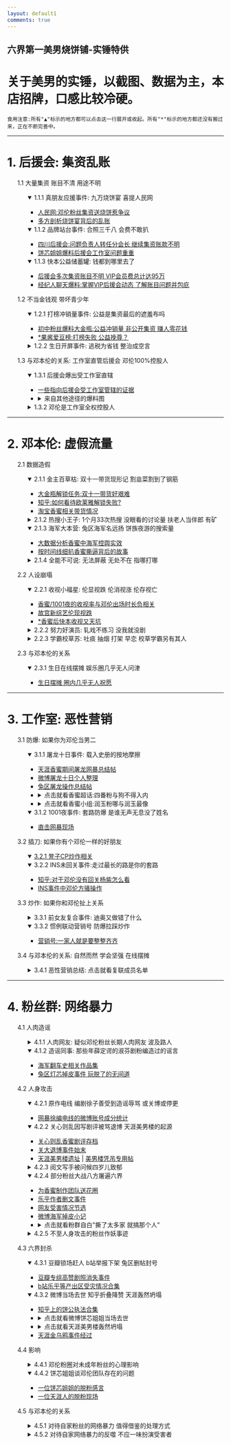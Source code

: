 ```yaml
---
layout: default1
comments: true
---
```


## 六界第一美男烧饼铺-实锤特供
# 关于美男的实锤，以截图、数据为主，本店招牌，口感比较冷硬。


    食用注意:所有"▲"标示的地方都可以点击这一行展开或收起。所有"*"标示的地方都还没有搬过来，正在不断完善中。
    
---

# **1. 后援会: 集资乱账**

<ul>1.1 大量集资 账目不清 用途不明

<ul>
<details open><summary>1.1.1 真朋友应援事件: 九万烧饼宴 喜提人民网</summary>
<ul><li><a href="http://media.people.com.cn/n1/2018/0912/c40606-30287336.html">人民网:邓伦粉丝集资送烧饼惹争议</a></li>
<li><a href="{{ site.baseurl }}/2018/11/烧饼宴背后的疑账">多方剖析烧饼宴背后的乱账</a></li>
</ul></details>

<details open><summary>1.1.2 品牌站台事件: 合照三千八 会费不敢扒</summary>
<ul>
<li><a href="{{ site.baseurl }}/2018/11/四川后援会相关实锤">四川后援会:问题负责人转任分会长 继续集资账款不明</a></li>
<li><a href="{{ site.baseurl}}/2018/11/后援会工作室背后疑云">饼芯姐姐爆料后援会工作室问题重重</a></li>
</ul></details>

<details open><summary>1.1.3 快本公益储蓄罐: 钱都到哪里去了</summary>
<ul>
<li><a href="{{ site.baseurl}}/2018/11/后援会多次集资账款不明">后援会多次集资账目不明 VIP会员费总计达95万</a></li>
<li><a href="{{ site.baseurl}}/2018/11/公公直管VIP群的聊天记录">经纪人聊天爆料:掌握VIP后援会动态 了解账目问题并包庇</a></li>
</ul></details>
</ul>

1.2 不当金钱观 带坏青少年

<ul>
<details open><summary>1.2.1 打榜冲销量事件: 公益是集资最后的遮羞布吗</summary>
<ul>
<li><a href="{{ site.baseurl}}/2018/11/公益作集资的遮羞布">初中粉丝爆料大金瓶:公益冲销量 非公开集资 赚人零花钱</a></li>
<li><a href="#">*果酱爱豆榜:打榜失败 公益挽尊？</a></li>
</ul></details>

<details><summary>1.2.2 生日开屏事件: 逃税为省钱 整治成空言</summary>
<ul><li><a href="{{ site.baseurl }}/2018/11/四川后援会相关实锤">四川后援会:问题负责人转任分会长 公然逃税</a></li>
</ul></details>

</ul>

1.3 与邓本伦的关系: 工作室直管后援会 邓伦100%控股人

<ul>

<details open><summary>1.3.1 后援会爆出受工作室直辖</summary>
<ul>
<li><a href="https://www.zhihu.com/question/294162103/answer/490270211">一些指向后援会受工作室管辖的证据</a></li>
<li><details><summary>来自其他途径的爆料图</summary><img src="{{ site.baseurl }}/images/301702177.jpg"></details></li>
</ul>
</details>

<details><summary>1.3.2 邓伦是工作室全权控股人</summary><img src="{{ site.baseurl }}/images/chigu.jpg"></details>


</ul>
</ul>


---

# **2. 邓本伦: 虚假流量**


<ul>2.1 数据造假

<ul>
<details open><summary>2.1.1 金主百草枯: 双十一带货现形记 割韭菜割到了钢筋</summary>
<ul><li><a href="{{ site.baseurl }}/2018/11/欧莱雅大金瓶相关">大金瓶解锁任务:双十一带货好艰难</a></li>
<li><a href="https://www.zhihu.com/question/300320084/answer/520677091">知乎:如何看待欧莱雅解锁失败?</a></li>
<li><a href="{{ site.baseurl }}/2018/11/香蜜相关带货情况">淘宝香蜜相关带货情况</a></li>
</ul></details>

<details><summary>2.1.2 热搜小王子: 1个月33次热搜 没眼看的讨论量 扶老人当伴郎 有矿</summary>
<ul>
<li><a href="{{ site.baseurl }}/2018/11/微博热搜总结">微博热搜总结</a></li>
<li><a href="#">*饼族夜游的百度指数</a></li>
<li><details><summary>淘宝买粉 发现水军都关注了邓伦</summary><img src="{{ site.baseurl }}/images/301649439.jpg"></details></li>
</ul></details>

<details open><summary>2.1.3 海军大本营: 兔区海军名远扬 饼族夜游的搜索量</summary>
<ul>
<li><a href="{{ site.baseurl }}/2018/11/大数据分析香蜜N问">大数据分析香蜜中海军控舆实效</a></li>
<li><a href="{{ site.baseurl }}/2018/11/香蜜撕逼背后的故事">按时间线细扒香蜜撕逼背后的故事</a></li>
</ul></details>

<details><summary>2.1.4 全能不可说: 无法屏蔽 无处不在 指哪打哪</summary>
<ul>
<li><a href="#">*躲得过马云躲不过邓伦</a></li>
<li><a href="#">*无法直立行走的挂件伦</a></li>
<li><a href="{{ site.baseurl }}/2018/11/指哪打哪的海军">楼友指哪打哪 水军勤勤恳恳 </a></li></ul></details>
</ul>

2.2 人设崩塌

<ul>
<details open><summary>2.2.1 收视小福星: 伦显视跌 伦消视涨 伦存视亡</summary>
<ul>
<li><a href="{{ site.baseurl }}/2018/11/伦消视涨伦存视亡">香蜜/1001夜的收视率与邓伦出场时长负相关</a></li>
<li><a href="{{ site.baseurl }}/2018/11/故宫新综艺伦现视跌">故宫新综艺伦现视跌</a></li>
<li><a href="#">*香蜜后快本收视又天坑</a></li>
</ul></details>

<details><summary>2.2.2 努力好演员: 轧戏不练习 没我就没剧</summary>
<ul>
<li><a href="{{ site.baseurl }}/2018/11/香蜜期间轧戏实锤">香蜜期间轧戏情况整理</a></li><li><a href="{{ site.baseurl }}/2018/11/邓小哥哥的替身们">香蜜里邓伦的替身们</a></li>
<li><a href="#">*邓伦: 我不在 剧组开不了工</a></li>
<li><a href="#">*滚筒洗衣机从不自己练习</a></li>
<li><a href="#">*香蜜现场工作人员爆料</a></li>
</ul></details>

<details><summary>2.2.3 学霸校草苏: 吐痰 抽烟 打架 早恋 校草学霸另有其人</summary>
<ul>
<li><a href="{{ site.baseurl }}/2018/11/健身人设崩塌">健身人设崩塌 六块腹肌的小肚腩</a></li>
<li><details><summary>点击就看随地吐痰的素质伦</summary><img src="{{ site.baseurl }}/images/mzt2.gif"><img src="{{ site.baseurl }}/images/mzt1.gif"></details></li>
<li><a href="https://c.m.163.com/news/a/D7SS0H640517N9K6.html?spss=newsapp&spsw=1">网易:邓伦无视禁烟标志吞云吐雾</a></li>
<li><a href="#">*早恋打架的退校经历 漫画小王子的校草阴影</a></li>
</ul></details>
</ul>


2.3 与邓本伦的关系

<ul>
<details open><summary>2.3.1 生日在线摆摊 娱乐圈几乎无人问津</summary><ul><li><a href="{{ site.baseurl }}/2018/11/生日摆摊圈内无人祝愿">生日摆摊 圈内几乎无人祝愿</a></li></ul></details>
</ul>

</ul>

---

# **3. 工作室: 恶性营销**

<ul>3.1 防爆: 如果你为邓伦当男二

<ul>
<details open><summary>3.1.1 屠龙十日事件: 载入史册的按地摩擦</summary>
<ul>
<li><a href="{{ site.baseurl }}/2018/11/总结香蜜期间的网暴乱象">天涯香蜜期间屠龙网暴总结帖</a></li>
<li><a href="https://weibo.com/ttarticle/p/show?id=2309404298587147245682l">微博屠龙十日个人整理</a></li>
<li><a href="{{ site.baseurl }}/2018/11/兔眼冷观屠龙十日">兔区屠龙操作总结帖</a></li>
<li><details><summary>点击就看香蜜超话:四番粉与狗不得入内</summary><img src="{{ site.baseurl }}/images/301805237.jpg"></details></li>
<li><details><summary>点击就看香蜜小组:润玉粉哪与润玉最像</summary><img src="{{ site.baseurl }}/images/301865815.jpg"></details></li>
</ul></details>

<details open><summary>3.1.2 1001夜事件: 套路防爆 是谁无声无息没了姓名</summary>
<ul>
<li><a href="{{ site.baseurl }}/2018/11/直击网暴现场">直击网暴现场</a></li>
</ul></details>
</ul>

3.2 插刀: 如果你有个邓伦一样的好朋友
<ul>
<details open><summary><a href="{{ site.baseurl }}/2018/11/凳子CP炒作相关">3.2.1 凳子CP炒作相关</a></summary></details>
<details open><summary>3.2.2 INS未回关事件:走过最长的路是你的套路</summary>
<ul><li><a href="https://www.zhihu.com/question/296027277">知乎:对于邓伦没有回关杨紫怎么看</a></li>
<li><a href="https://www.zhihu.com/question/296032883/answer/500187806">INS事件中邓伦方骚操作</a></li></ul></details>
</ul>

3.3 炒作: 如果你和邓伦扯上关系

<ul>
<details><summary>3.3.1 前女友复合事件: 迪奥又做错了什么</summary>
<ul>
<li><a href="{{ site.baseurl }}/2018/11/公公在线答疑">公公在线答疑:复合?这辈子都不可能</a></li>
<li><a href="https://www.weibo.com/ttarticle/p/show?id=2309404284875812301820">一条手链引发的血案</a></li>
<li><a href="{{ site.baseurl }}/2018/11/当海军走错片场">当海军走错片场</a></li>
<li><a href="{{ site.baseurl }}/2018/11/这次海军走对了片场">这次海军走对了片场</a></li>
</ul></details>

<details open><summary>3.3.2 惯例联动营销号 防爆拉踩炒作</summary>
<ul><li><a href="{{ site.baseurl }}/2018/11/一家人就是要整整齐齐">营销号:一家人就是要整整齐齐</a></li>
</ul></details>

</ul>

3.4 与邓本伦的关系: 自然而然 学会坚强 在线摆摊

<ul><details><summary>3.4.1 恶性营销总结: 点击就看复联成员名单</summary><img src="{{ site.baseurl }}/images/fulian.jpg"></details></ul>
</ul>

---

# **4. 粉丝群: 网络暴力**

<ul>4.1 人肉造谣

<ul>
<details><summary>4.1.1 人肉网友: 疑似邓伦粉丝长期人肉网友 波及路人</summary>
<ul><li><a href="#">*一天人肉一个人 直到你们全脱粉</a></li>
</ul></details>

<details open><summary>4.1.2 造谣同事: 那些年薛定谔的淑芬剧粉编造过的谣言</summary>
<ul>
<li><a href="{{ site.baseurl }}/2018/11/海军翻车史相关作品集">海军翻车史相关作品集</a></li><li><a href="{{ site.baseurl }}/2018/11/兔区海军经典掉皮事件">兔区灯芯掉皮事件 玩脱了的无间道</a></li>
</ul></details></ul>

4.2 人身攻击

<ul>
<details open><summary>4.2.1 原作电线 编剧徐子善受到造谣辱骂 或关博或停更</summary>
<ul><li><a href="{{ site.baseurl }}/2018/11/网暴徐编电线">网暴徐编电线的微博账号成分统计</a></li>
</ul></details>

<details open><summary>4.2.2 关心则乱因写剧评被骂退博 天涯美男楼的起源</summary>
<ul>
<li><a href="{{ site.baseurl }}/2018/11/关心则乱剧评存档">关心则乱香蜜剧评存档</a></li>
<li><a href="{{ site.baseurl }}/2018/11/关心则乱剧评始末">关大退博事件始末</a></li>
<li><a href="http://kksk.org/tieku/r_85673_1.html">天涯美男楼遗址</a> | <a href="http://bbs.tianya.cn/post-funinfo-7737639-1.shtml">美男楼凭吊专用帖</a></li>
</ul></details>

<details><summary>4.2.3 阅文写手被问候四岁儿致郁</summary>
<ul>
<li><a href="#">*一位无辜写手的自白</a></li>
</ul></details>

<details open><summary>4.2.4 部分粉丝大战八方屠遍六界</summary>
<ul>
<li><a href="{{ site.baseurl }}/2018/11/疑伦粉诅咒制片人">为香蜜制作团队送花圈</a></li>
<li><a href="{{ site.baseurl }}/2018/11/乐乎作者删文">乐乎作者删文事件</a></li>
<li><a href="{{ site.baseurl }}/2018/11/网友受害情况节选">网友受害情况节选</a></li>
<li><a href="{{ site.baseurl }}/2018/11/微博海军掉皮小记">微博海军掉皮小记</a></li>
<li><details><summary>点击就看粉群自白"撕了太多家 就搞那个人"</summary><img src="{{ site.baseurl }}/images/301788508.jpg"></details></li>
</ul></details>

<details><summary>4.2.5 不至人身攻击的粉丝作妖事迹</summary>
<ul>
<li>*罗家粉圈卧底事件</li>
<li>*故宫小姐姐被投诉事件</li>
<li><a href="{{ site.baseurl }}/2018/11/挂黑背背佳事件">背背佳蓝V被挂黑事件</a></li>
<li><a href="#">*QQ群里教盗号</a></li>
<li><a href="{{ site.baseurl }}/2018/11/一个天涯路人的亲身经历">路人被按头审美的亲身经历</a></li>
<li><a href="{{ site.baseurl }}/2018/11/工作室10月声明相关">与DXJJ切磋后账号异常</a></li>
</ul></details>
</ul>

4.3 六界封杀

<ul>
<details open><summary>4.3.1 豆瓣锁场赶人 b站举报下架 兔区删帖封号</summary>
<ul><li><a href="{{ site.baseurl }}/2018/11/豆瓣香蜜小组成个人专场">豆瓣专组高赞剧照消失事件</a></li>
<li><a href="{{ site.baseurl }}/2018/11/产出区的灾殃">b站乐乎等产出区受灾情况合集</a></li>
</ul></details>

<details open><summary>4.3.2 微博当场去世 知乎折叠降赞 天涯轰然坍塌</summary>
<ul><li><a href="{{ site.baseurl }}/2018/11/知乎饼公执法合集">知乎上的饼公执法合集</a></li>
<li><details><summary>点击就看微博饼芯姐姐当场去世</summary><img src="{{ site.baseurl }}/images/301702172.jpg"></details></li>
<li><details><summary>点击就看天涯美男楼轰然坍塌</summary><img src="{{ site.baseurl }}/images/301869839.jpg"><img src="{{ site.baseurl }}/images/301869841.jpg"></details></li>
<li><a href="{{ site.baseurl }}/2018/11/天涯金乌鸦事件">天涯金乌鸦事件经过</a></li>
</ul></details>
</ul>

4.4 影响

<ul>
<details><summary>4.4.1 邓伦粉圈对未成年粉丝的心理影响</summary>
<ul><li><a href="{{ site.baseurl}}/2018/11/后援会负责人群内发言">问题后援会负责人群内言论:粉群素质可见一斑</a></li>
<li><a href="{{ site.baseurl}}/2018/11/公益作集资的遮羞布">和14岁前粉丝聊天记录:人手几十个小号 粉群辱骂蔚然成风</a></li>
</ul></details>

<details open><summary>4.4.2 饼芯姐姐谈邓伦团队存在的问题</summary>
<ul><li><a href="{{ site.baseurl }}/2018/11/一位前邓伦粉的脱粉感言">一位饼芯姐姐的脱粉感言</a></li>
<li><a href="http://bbs.tianya.cn/post-funinfo-7691224-3.shtml">一位天涯人的脱粉现场</a></li>
</ul></details>
</ul>

4.5 与邓本伦的关系

<ul>
<details><summary>4.5.1 对待自家粉丝的网络暴力 值得借鉴的处理方式</summary>
<ul><li><a href="{{ site.baseurl }}/2018/11/明星该如何管理粉丝撕逼">值得借鉴的约束粉丝的方式</a></li>
</ul></details>

<details><summary>4.5.2 对待自家网络暴力的反噬 不应一味扮演受害者</summary>
<ul><li><a href="#">*11月2日网暴声明事件</a></li>
</ul></details>
</ul>

</ul>
